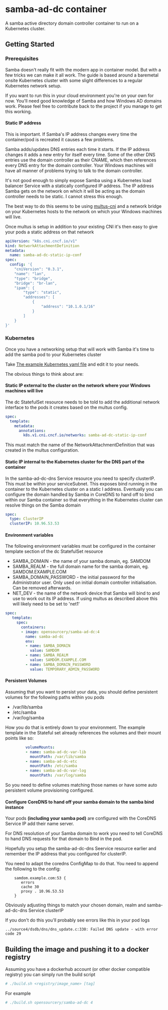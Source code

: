 # samba-ad-dc container
A samba active directory domain controller container to run on a Kubernetes cluster.

## Getting Started

### Prerequisites
Samba doesn't really fit with the modern app in container model. But with a few
tricks we can make it all work. The guide is based around a baremetal onsite Kubernetes
cluster with some slight differences to a regular Kubernetes network setup.

If you want to run this in your cloud environment you're on your own for now. You'll
need good knowledge of Samba and how Windows AD domains work. Please feel free to contribute
back to the project if you manage to get this working.

#### Static IP address
This is important. If Samba's IP address changes every time the container/pod is recreated it causes a few problems.

Samba adds/updates DNS entries each time it starts. If the IP address changes it adds a new entry for itself every time.
Some of the other DNS entries use the domain controller as their CNAME, which then references every DNS entry for the domain controller.
Your Windows machines will have all manner of problems trying to talk to the domain controller.

It's not good enough to simply expose Samba using a Kubernetes load balancer Service with a statically configured IP address.
The IP address Samba gets on the network on which it will be acting as the domain controller needs to be static. I cannot stress this enough.

The best way to do this seems to be using [multus-cni](https://github.com/intel/multus-cni) and a network bridge on your Kubernetes hosts to the network on which your Windows machines will live.

Once multus is setup in addition to your existing CNI it's then easy to give your pods a static address on that network

```yaml
apiVersion: "k8s.cni.cncf.io/v1"
kind: NetworkAttachmentDefinition
metadata:
  name: samba-ad-dc-static-ip-conf
spec:
  config: '{
    "cniVersion": "0.3.1",
	"name": "lan",
	"type": "bridge",
	"bridge": "br-lan",
	"ipam": {
		"type": "static",
		"addresses": [
			{
				"address": "10.1.0.1/16"
			}
		]
    }
}'
```

### Kubernetes
Once you have a networking setup that will work with Samba it's time to add the samba pod to your Kubernetes cluster

Take [The example Kubernetes yaml file](/kubernetes/samba-ad-dc.yml) and edit it to your needs.

The obvious things to think about are:

#### Static IP external to the cluster on the network where your Windows machines will live
The dc StatefulSet resource needs to be told to add the additional network interface to the pods it creates based on the multus config.
```yaml
spec:
  template:
    metadata:
      annotations:
        k8s.v1.cni.cncf.io/networks: samba-ad-dc-static-ip-conf
```
This must match the name of the NetworkAttachmentDefinition that was created in the multus configuration.

#### Static IP internal to the Kubernetes cluster for the DNS part of the container
In the samba-ad-dc-dns Service resource you need to specify clusterIP. This must be within your serviceSubnet. This exposes bind running in the container to the Kubernetes cluster on a static I address. Eventually you can configure the domain handled by Samba in CoreDNS to hand off to bind within our Samba container so that everything in the Kubernetes cluster can resolve things on the Samba domain
```yaml
spec:
  type: ClusterIP
  clusterIP: 10.96.53.53
```

#### Environment variables
The following environment variables must be configured in the container template section of the dc StatefulSet resource
* SAMBA_DOMAIN - the name of your samba domain, eg. SAMDOM
* SAMBA_REALM - the full domain name for the samba domain, eg. SAMDOM.EXAMPLE.COM
* SAMBA_DOMAIN_PASSWORD - the initial password for the Administrator user. Only used on initial domain controller initialisation. Can be removed afterwards.
* NET_DEV - the name of the network device that Samba will bind to and use to work out its IP address. If using multus as described above this will likely need to be set to 'net1'

```yaml
spec:
   template:
     spec:
       containers:
       - image: opensourcery/samba-ad-dc:4
         name: samba-ad-dc
         env:
         - name: SAMBA_DOMAIN
           value: SAMDOM
         - name: SAMBA_REALM
           value: SAMDOM.EXAMPLE.COM
         - name: SAMBA_DOMAIN_PASSWORD
           value: TEMPORARY_ADMIN_PASSWORD
```

#### Persistent Volumes
Assuming that you want to persist your data, you should define persistent volumes for the following paths within you pods
* /var/lib/samba
* /etc/samba
* /var/log/samba

How you do that is entirely down to your environment. The example template in the Stateful set already references the volumes and their mount points like so:
```yaml
         volumeMounts:
         - name: samba-ad-dc-var-lib
           mountPath: /var/lib/samba
         - name: samba-ad-dc-etc
           mountPath: /etc/samba
         - name: samba-ad-dc-var-log
           mountPath: /var/log/samba
```

So you need to define volumes matching those names or have some auto persistent volume provisioning configured.

#### Configure CoreDNS to hand off your samba domain to the samba bind instance
Your pods **(including your samba pod)** are configured with the CoreDNS Service IP add their name server.

For DNS resolution of your Samba domain to work you need to tell CoreDNS to hand DNS requests for that domain to Bind in the pod.

Hopefully you setup the samba-ad-dc-dns Seervice resource earlier and remember the IP address that you configured for clusterIP.

You need to adapt the coredns ConfigMap to do that. You need to append the following to the config:

```
    samdom.example.com:53 {
       errors
       cache 30
       proxy . 10.96.53.53
    }
```
Obviously adjusting things to match your chosen domain, realm and samba-ad-dc-dns Service clusterIP

If you don't do this you'll probably see errors like this in your pod logs

```
../source4/dsdb/dns/dns_update.c:330: Failed DNS update - with error code 29
```

## Building the image and pushing it to a docker registry
Assuming you have a dockerhub account (or other docker compatible registry) you can simply run the build script

```bash
# ./build.sh <registry/image_name> [tag]
```
For example
```bash
# ./build.sh opensourcery/samba-ad-dc 4
```

